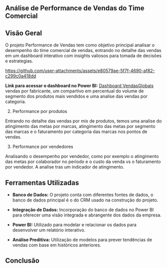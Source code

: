 ## Análise de Performance de Vendas do Time Comercial

## Visão Geral
O projeto Performance de Vendas tem como objetivo principal analisar o desempenho do time comercial de vendas, entrando no detalhe das vendas em um dashboard interativo com insights valiosos para tomada de decisões e estrategias.

https://github.com/user-attachments/assets/e80579ae-5f7f-4690-af82-c299c0a418dd

**Link para acessar o dashboard no Power BI:** [Dashboard VendasGlobais](https://app.powerbi.com/view?r=eyJrIjoiNzExODJkZDYtMjM2ZC00M2NmLWI4NmMtODUxMWZkMzljMDY1IiwidCI6IjE3YzQwY2IwLTI2NmItNGViOC1iMTdjLTZkYzYyMTc4ZDcxOCJ9) vendas por fabricante, um compartivo em percentual do volume de segmento dos produtos mais vendidos e uma analise das vendas por categoria.

2. Performance por produtos

Entrando no detalhe das vendas por mix de produtos, temos uma analise do atingimento das metas por marcas, atingimento das metas por segmento das marcas e o faturamento por categoria das marcas nos pontos de vendas. 

3. Performance por vendedores

Analisando o desempenho por vendedor, como por exemplo o atingimento das metas por colaborador no periodo e o custo da venda vs o faturamento por vendedor. A analise tras um indicador de atingimento.


## Ferramentas Utilizadas

- **Banco de Dados:** O projeto conta com diferentes fontes de dados, o banco de dados principal é o do CRM usado na construção do projeto.

- **Integração de Dados:** Incorporação do banco de dados no Power BI para oferecer uma visão integrada e abrangente dos dados da empresa.

- **Power BI:** Utilizado para modelar e relacionar os dados para desenvolver um relatório interativo.

- **Análise Preditiva:** Utilização de modelos para prever tendências de vendas com base em históricos anteriores.

## Conclusão


